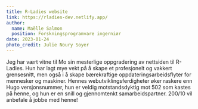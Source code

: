 ```yaml
---
title: R-Ladies website
link: https://rladies-dev.netlify.app/
author: 
  name: Maëlle Salmon
  position: Forskningsprogramvare ingerniør
date: 2023-01-24
photo_credit: Julie Noury Soyer
---
```


Jeg har vært vitne til Mo sin mesterlige oppgradering av nettsiden til R-Ladies.
Hun har lagt mye vekt på å skape et profesjonelt og vakkert grensesnitt,
men også i å skape bærekraftige oppdateringsarbeidsflyter for mennesker og maskiner.
Hennes webutviklingsferdigheter øker raskere enn Hugo versjonsnummer,
hun er veldig motstandsdyktig mot 502 som kastes på henne,
og hun er en snill og gjennomtenkt samarbeidspartner.
200/10 vil anbefale å jobbe med henne!
